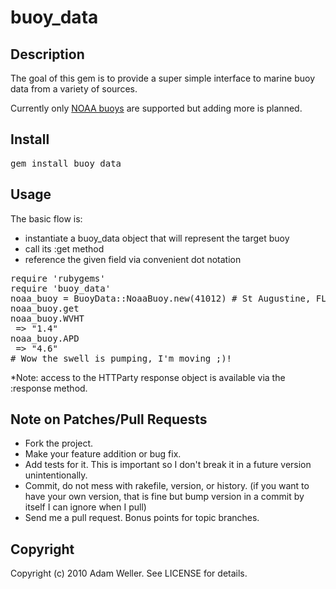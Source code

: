 # buoy_data

## Description

The goal of this gem is to provide a super simple interface to marine buoy data
from a variety of sources.

Currently only [NOAA buoys](http://www.ndbc.noaa.gov/) are supported but adding more is
planned.


## Install

<pre>
gem install buoy_data
</pre>

## Usage

The basic flow is:

- instantiate a buoy_data object that will represent the target buoy
- call its :get method
- reference the given field via convenient dot notation

<pre>
require 'rubygems'
require 'buoy_data'
noaa_buoy = BuoyData::NoaaBuoy.new(41012) # St Augustine, FL
noaa_buoy.get
noaa_buoy.WVHT
 => "1.4" 
noaa_buoy.APD
 => "4.6"
# Wow the swell is pumping, I'm moving ;)!
</pre>

*Note:  access to the HTTParty response object is available via the :response method.

## Note on Patches/Pull Requests
 
* Fork the project.
* Make your feature addition or bug fix.
* Add tests for it. This is important so I don't break it in a
  future version unintentionally.
* Commit, do not mess with rakefile, version, or history.
  (if you want to have your own version, that is fine but bump version in a commit by itself I can ignore when I pull)
* Send me a pull request. Bonus points for topic branches.

## Copyright

Copyright (c) 2010 Adam Weller. See LICENSE for details.
